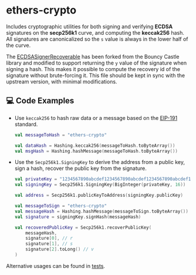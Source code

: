 # ethers-crypto

Includes cryptographic utilities for both signing and verifying **ECDSA** signatures on the **secp256k1** curve, and
computing the **keccak256** hash. All signatures are canonicalized so the `s` value is always in the lower half of the
curve.

The [ECDSASignerRecoverable][ecdsa-recoverable-source] has been forked from the Bouncy Castle library and modified to
support returning the `y` value of the signature when signing a hash. This makes it possible to compute the recovery
id of the signature without brute-forcing it. This file should be kept in sync with the upstream version, with minimal
modifications.

## 💻 Code Examples

- Use `keccak256` to hash raw data or a message based on the [EIP-191](https://eips.ethereum.org/EIPS/eip-191) standard.

    ```kotlin
    val messageToHash = "ethers-crypto"
    
    val dataHash = Hashing.keccak256(messageToHash.toByteArray())
    val msgHash = Hashing.hashMessage(messageToHash.toByteArray())
    ```

- Use the `Secp256k1.SigningKey` to derive the address from a public key, sign a hash, recover the public key from the
  signature.

  ```kotlin
  val privateKey = "1234567890abcdef1234567890abcdef1234567890abcdef1234567890abcdef"
  val signingKey = Secp256k1.SigningKey(BigInteger(privateKey, 16))

  val address = Secp256k1.publicKeyToAddress(signingKey.publicKey)

  val messageToSign = "ethers-crypto"
  val messageHash = Hashing.hashMessage(messageToSign.toByteArray())
  val signature = signingKey.signHash(messageHash)

  val recoveredPublicKey = Secp256k1.recoverPublicKey(
      messageHash,
      signature[0], // r
      signature[1], // s
      signature[2].toLong() // v 
  )
  ```

Alternative usages can be found in [tests](src/test/kotlin/io/ethers/crypto).

[ecdsa-recoverable-source]: src/main/kotlin/io/ethers/crypto/ECDSASignerRecoverable.kt
